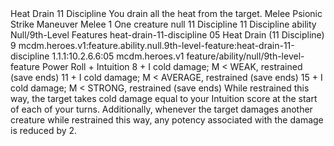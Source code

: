 <ability>
  <name>Heat Drain</name>
  <cost>11 Discipline</cost>
  <flavor>You drain all the heat from the target.</flavor>
  <keywords>
    <keyword>Melee</keyword>
    <keyword>Psionic</keyword>
    <keyword>Strike</keyword>
  </keywords>
  <type>Maneuver</type>
  <distance>Melee 1</distance>
  <target>One creature</target>
  <metadata>
    <class>null</class>
    <cost>11 Discipline</cost>
    <cost_amount>11</cost_amount>
    <cost_resource>Discipline</cost_resource>
    <feature_type>ability</feature_type>
    <file_dpath>Null/9th-Level Features</file_dpath>
    <item_id>heat-drain-11-discipline</item_id>
    <item_index>05</item_index>
    <item_name>Heat Drain (11 Discipline)</item_name>
    <level>9</level>
    <scc>mcdm.heroes.v1:feature.ability.null.9th-level-feature:heat-drain-11-discipline</scc>
    <scdc>1.1.1:10.2.6.6:05</scdc>
    <source>mcdm.heroes.v1</source>
    <type>feature/ability/null/9th-level-feature</type>
  </metadata>
  <effects>
    <effect type="roll">
      <roll>Power Roll + Intuition</roll>
      <t1>8 + I cold damage; M &lt; WEAK, restrained (save ends)</t1>
      <t2>11 + I cold damage; M &lt; AVERAGE, restrained (save ends)</t2>
      <t3>15 + I cold damage; M &lt; STRONG, restrained (save ends)</t3>
    </effect>
    <effect type="mundane">While restrained this way, the target takes cold damage equal to your Intuition score at the start of each of your turns. Additionally, whenever the target damages another creature while restrained this way, any potency associated with the damage is reduced by 2.</effect>
  </effects>
</ability>
